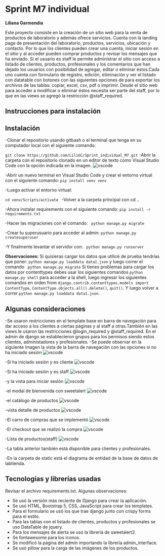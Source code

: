 # Sprint M7 individual

**Liliana Garmendia**

Este proyecto consiste en la creación de un sitio web para la venta de  productos de laboratorio y además ofrece servicios. Cuenta con la landing page de presentación del laboratorio, productos, servicios, ubicación y contacto. Por lo que los clientes pueden crear una cuenta, iniciar sesión en el sitio y al acceder pueden comprar productos y revisar los mensajes que ha enviado. Si el usuario es staff le permite administrar el sitio con acceso a listado de clientes, productos, profesionales y los comentarios que han dejado los usuarios con posibilidad de agregar, editar o eliminar éstos.Cada uno cuenta con formulario de registro, edición, eliminación y ver el listado con datatable con botones con las siguientes opciones de para exportar los archivos de las tablas: copiar, excel, csv, pdf o imprimir. Desde el sitio web para acceder a modificar o eliminar éstos necesita ser parte del staff, por lo que en las views se agregó la restricción  @staff_required.

## Instrucciones para instalación

## Instalación

-Clonar el repositorio usando gitbash o el terminal que tenga en su computador local con el siguiente comando:

``` git clone https://github.com/LiliGC/Sprint_individual_M7.git ```
-Abrir la carpeta con el repositorio clonado en un editor de texto como Visual Studio Code con la opción indicada en la imagen.
![vscode](labtienda/static/img/visualcode.png)

-Abrir un nuevo terminal en Visual Studio Code y crear el entorno virtual con el siguiente comando:
```pip install venv venv ```

-Luego activar el entorno virtual:

```cd venv/Scripts/activate ```
-Volver a la carpeta principal con cd ..

-Ahora instalar requirements con el siguiente comando:
```pip install -r requirements.txt```

-Hacer las migraciones con el comando:
``` python manage.py migrate```

-Crear tu superusuario para acceder al admin:
```python manage.py createsuperuser```

-Y finalmente levantar el servidor con:
``` python manage.py runserver```

**Observaciones:** Si quisieras cargar los datos que utilicé de prueba tendrías que poner: ```python manage.py loaddata data1.json```  y luego correr el comando ``` python manage.py migrate```
Si tienes problemas para cargar los datos por contenttypes debes usar los siguientes comandos ```python manage.py shell``` para acceder a la shell, luego ingresar los siguientes comandos en orden from ```django.contrib.contenttypes.models import ContentType```,  ```ContentType.objects.all().delete()```, ```quit()```. Y luego volver a correr ```python manage.py loaddata data1.json```.

## Algunas consideraciones

-Se usaron restricciones en el template base en barra de navegación para dar acceso a los clientes a ciertas páginas y al staff a otras.También en las views le usaron las restricciones @login_required y @staff_required. En el admin de django se establecieron grupos para los permisos siendo estos clientes, administadores y profesionales.
-Se puede observar en la siguiente imagen la vista de la barra de navegación con las opciones si no ha iniciado sesión
![vscode](labtienda/static/img/navbarsinlogin.png)

-Si ha iniciado sesión y es cliente
![vscode](labtienda/static/img/navbarcliente.png)

-Si ha iniciado sesión y es staff
![vscode](labtienda/static/img/navbaradmin.png)

-y la vista para iniciar sesión
![vscode](labtienda/static/img/login.png)

-el modal de bienvenida con sweetalert
![vscode](labtienda/static/img/modalbienvenida.png)

-el catálogo de productos
![vscode](labtienda/static/img/templateproductos.png)

-vista detalle de productos
![vscode](labtienda/static/img/detalleproducto.png)

-El carro de compras que se implementó
![vscode](labtienda/static/img/carrocompras.png)

-El checkout que se realizó la compra
![vscode](labtienda/static/img/checkout.png)

-Lista de productos(staff)
![vscode](labtienda/static/img/listaproductos.png)

-La tabla anterior también está disponible para clientes y profesionales.

-En la carpeta de static está el diagrama de entidad de la base de datos de labtienda.

## Tecnologías y librerías usadas
Revisar el archivo requirements.txt. Algunas observaciones:
* Se usó la versión más reciente de Django para crear la aplicación.
* Se usó HTML, Bootstrap 5, CSS, JavaScript para crear los templates.
* Para el formulario se usó los que trae django junto con crispy forms para el estilo.
* Para las tablas con el listado de clientes, productos y profesionales se uso DataTable de jquery.
* Para los mensajes de alerta se usó la librería de sweetalert2.
* Se fontawesome para los íconos.
* Se modificó la página del admin importando la librería admin_interface.
* Se usó pillow para la carga de las imágenes de los productos.